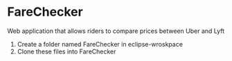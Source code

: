 # FareChecker
Web application that allows riders to compare prices between Uber and Lyft

1. Create a folder named FareChecker in eclipse-wroskpace
2. Clone these files into FareChecker

